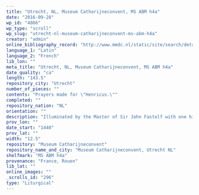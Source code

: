 ```yaml
---
title: "Utrecht, NL, Museum Catharijneconvent, MS ABM h4a"
date: "2016-09-28"
wp_id: "4866"
wp_type: "scroll"
wp_slug: "utrecht-nl-museum-catharijneconvent-ms-abm-h4a"
creator: "admin"
online_bibliography_record: "http://www.mmdc.nl/static/site/search/detail.html?searchMode=advanced&recordId=13565&selectedRecordId=13565&maximumRecords=15&recordDisplayLevel=1&startRecord=1&showMap=1&freetextsearch=parchment+roll&shelfmark=Type+in+query...+%28autocompleted%29&author=Type+in+query...+%28autocompleted%29&title=Type+in+query...+%28autocompleted%29&startyear=Type+in+query&endyear=Type+in+query&alt-title=Type+in+query...+%28autocompleted%29&incipit=Type+in+query&annotation_contents=Type+in+query&contains=null&language=null&language_original=null&translator=Type+in+query...+%28autocompleted%29&type=null&keyword=Type+in+query&person=Type+in+query...+%28autocompleted%29&medium=null&script=Type+in+query&scribe=Type+in+query...+%28autocompleted%29&binding=null&binder=Type+in+query...+%28autocompleted%29&region=null&place=Type+in+query&patron=Type+in+query...+%28autocompleted%29&collection=Type+in+query...+%28autocompleted%29#r13565"
language_1: "Latin"
language_2: "French"
lib_lon: ""
meta_title: "Utrecht, NL, Museum Catharijneconvent, MS ABM h4a"
date_quality: "ca"
length: "143.5"
repository_city: "Utrecht"
number_of_pieces: ""
contents: "Prayers made for \"Henricus.\""
completed: ""
repository_nation: "NL"
orientation: ""
description: "Illuminated by the Master of Sir John Fastolf with one historiated initial and other decorated initials."
prov_lon: ""
date_start: "1440"
prov_lat: ""
width: "12.5"
repository: "Museum Catharijneconvent"
repository_name_and_city: "Museum Catharijneconvent, Utrecht NL"
shelfmark: "MS ABM h4a"
provenance: "France, Rouen"
lib_lat: ""
online_images: ""
_scrolls_id: "296"
type: "Liturgical"
---
```



